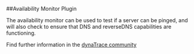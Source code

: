 ##Availability Monitor Plugin

The availability monitor can be used to test if a server can be pinged, and will also check to ensure that DNS and reverseDNS capabilities are functioning.  

Find further information in the [dynaTrace community](https://community.dynatrace.com/community/display/DL/Availability+Monitor+Plugin)   